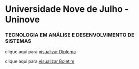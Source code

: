 <h1>Universidade Nove de Julho - Uninove</h1>
<h3>TECNOLOGIA EM ANÁLISE E DESENVOLVIMENTO DE SISTEMAS</h3>

<p>clique aqui para <a href="/assets/Diploma/Diploma Universitario.pdf" target="_blank">visualizar Diploma</a></p>
<p>clique aqui para <a href="/assets/Boletim/README.md" target="_blank">visualizar Boletim</a></p>

